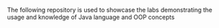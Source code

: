 The following repository is used to showcase the labs demonstrating the usage and knowledge of Java language and OOP concepts
